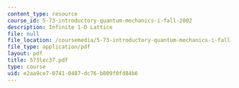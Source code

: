 ```yaml
---
content_type: resource
course_id: 5-73-introductory-quantum-mechanics-i-fall-2002
description: Infinite 1-D Lattice
file: null
file_location: /coursemedia/5-73-introductory-quantum-mechanics-i-fall-2002/e2aa9ce707410487dc76b809f0fd84b6_573lec37.pdf
file_type: application/pdf
layout: pdf
title: 573lec37.pdf
type: course
uid: e2aa9ce7-0741-0487-dc76-b809f0fd84b6
---
```

